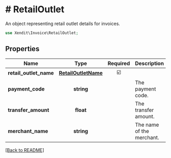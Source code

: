 # # RetailOutlet
An object representing retail outlet details for invoices.

```php
use Xendit\Invoice\RetailOutlet;
```

## Properties

| Name | Type | Required | Description | Examples |
|------------|:-------------:|:-------------:|-------------|:-------------:|
| **retail_outlet_name** | [**RetailOutletName**](RetailOutletName.md) | ☑️ |  | null |
| **payment_code** | **string** |  | The payment code. | null |
| **transfer_amount** | **float** |  | The transfer amount. | null |
| **merchant_name** | **string** |  | The name of the merchant. | null |


[[Back to README]](../../README.md)
